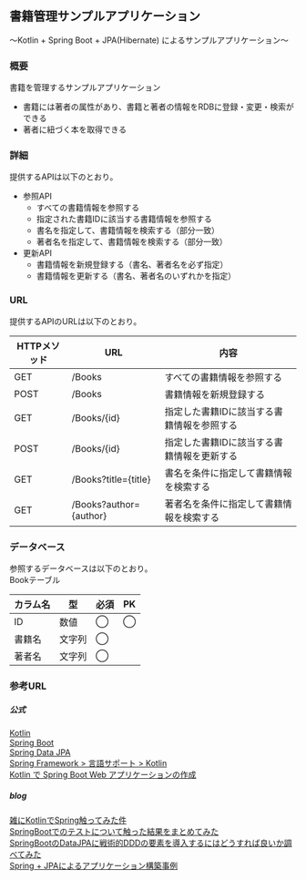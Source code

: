 ## 書籍管理サンプルアプリケーション
〜Kotlin + Spring Boot + JPA(Hibernate) によるサンプルアプリケーション〜

### 概要
書籍を管理するサンプルアプリケーション
- 書籍には著者の属性があり、書籍と著者の情報をRDBに登録・変更・検索ができる
- 著者に紐づく本を取得できる

### 詳細
提供するAPIは以下のとおり。
- 参照API
  - すべての書籍情報を参照する
  - 指定された書籍IDに該当する書籍情報を参照する
  - 書名を指定して、書籍情報を検索する（部分一致）
  - 著者名を指定して、書籍情報を検索する（部分一致）
- 更新API
  - 書籍情報を新規登録する（書名、著者名を必ず指定）
  - 書籍情報を更新する（書名、著者名のいずれかを指定）

### URL
提供するAPIのURLは以下のとおり。

|HTTPメソッド  |URL  |内容  |
|---|---|---|
|GET  |/Books  |すべての書籍情報を参照する  |
|POST  |/Books  |書籍情報を新規登録する  |
|GET  |/Books/{id}  |指定した書籍IDに該当する書籍情報を参照する  |
|POST  |/Books/{id}  |指定した書籍IDに該当する書籍情報を更新する  |
|GET  |/Books?title={title}  |書名を条件に指定して書籍情報を検索する  |
|GET  |/Books?author={author}  |著者名を条件に指定して書籍情報を検索する  |

### データベース
参照するデータベースは以下のとおり。  
Bookテーブル

|カラム名  |型  |必須  |PK  |
|---|---|---|---|
|ID  |数値  |◯  |◯|
|書籍名  |文字列  |◯  ||
|著者名  |文字列  |◯  ||

### 参考URL
##### 公式
[Kotlin](https://kotlinlang.org/)  
[Spring Boot](https://spring.io/projects/spring-boot)  
[Spring Data JPA](https://spring.io/projects/spring-data-jpa)  
[Spring Framework > 言語サポート > Kotlin](https://spring.pleiades.io/spring-framework/docs/current/reference/html/languages.html#languages)  
[Kotlin で Spring Boot Web アプリケーションの作成](https://spring.pleiades.io/guides/tutorials/spring-boot-kotlin/)  

##### blog
[雑にKotlinでSpring触ってみた件](https://blog.morifuji-is.ninja/post/2020-04-29/)  
[SpringBootでのテストについて触った結果をまとめてみた](https://blog.morifuji-is.ninja/post/2020-07-23/)  
[SpringBootのDataJPAに戦術的DDDの要素を導入するにはどうすれば良いか調べてみた](https://blog.morifuji-is.ninja/post/2021-04-23/)  
[Spring + JPAによるアプリケーション構築事例](https://medium.com/finatext/example-of-application-building-with-spring-jpa-6e52d456f5cd)  
